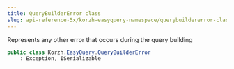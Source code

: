 ```yaml
---
title: QueryBuilderError class
slug: api-reference-5x/korzh-easyquery-namespace/querybuildererror-class
---
```


Represents any other error that occurs during the query building
```csharp
public class Korzh.EasyQuery.QueryBuilderError
    : Exception, ISerializable

```